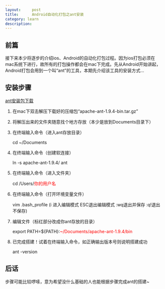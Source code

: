 ```yaml
---
layout:     post
title:      Android自动化打包之ant安装
category: learn
description:
---
```


## 前篇
接下来本少将逐步的介绍ios、Android的自动化打包过程。因为ios打包必须在mac系统下进行，故所有的打包操作都会在mac下完成。先从Android开始讲起，Android打包会用到一个叫“ant”的工具，本期先介绍该工具的安装方式...

## 安装步骤
[ant安装包下载][]<br>
1. 在mac下双击解压下载好的压缩包“apache-ant-1.9.4-bin.tar.gz”<br>
2. 将解压出来的文件夹随意找个地方存放（本少是放到Documents目录下）<br>
3. 在终端输入命令（进入ant存放目录）<br>

	cd ~/Documents
4. 在终端输入命令（创建软连接）<br>

	ln -s apache-ant-1.9.4/ ant
5. 在终端输入命令（进入文件夹）<br>

	cd /Users/<span style="color:red">你的用户名</span>
6. 在终端输入命令（打开环境变量文件）<br>

	vim .bash_profile  (i 进入编辑模式 ESC退出编辑模式 :wq退出并保存 :q!退出不保存)
7. 编辑文件（标红部分改成你ant存放的目录）<br>

	export PATH=${PATH}:<span style="color:red">~/Documents/apache-ant-1.9.4/bin</span>
8. 已完成搭建！试着在终端输入命令，如正确输出版本号则说明搭建成功<br>

	ant -version
	
## 后话
步骤可能比较啰嗦，意为希望没什么基础的人也能根据步骤完成ant的搭建~





[ant安装包下载]:    http://ant.apache.org/bindownload.cgi  "ant安装包下载"
